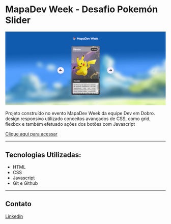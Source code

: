 # MapaDev Week - Desafio Pokemón Slider


![preview](./.github/preview.png)

Projeto construído no evento MapaDev Week da equipe Dev em Dobro. design responsivo utilizado conceitos avançados de CSS, como grid, flexbox e também efetuado ações dos botões com Javascript

[Clique aqui para acessar](https://edu-almeidaf.github.io/mapadev-week-pokemon-slider/)

---

## Tecnologias Utilizadas:

- HTML
- CSS
- Javascript
- Git e Github

---

## Contato

[Linkedin](https://www.linkedin.com/in/almeidaedu/)
